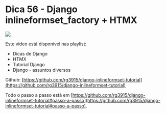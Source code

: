 # Dica 56 - Django inlineformset_factory + HTMX

<a href="https://youtu.be/66_FQxopiBY">
    <img src="../.gitbook/assets/youtube.png">
</a>

Este video está disponível nas playlist:

* Dicas de Django
* HTMX
* Tutorial Django
* Django - assuntos diversos

Github: [https://github.com/rg3915/django-inlineformset-tutorial](https://github.com/rg3915/django-inlineformset-tutorial)

Todo o passo a passo está em [https://github.com/rg3915/django-inlineformset-tutorial#passo-a-passo](https://github.com/rg3915/django-inlineformset-tutorial#passo-a-passo).


